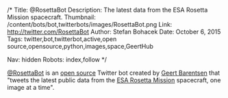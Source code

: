 /*
Title: @RosettaBot
Description: The latest data from the ESA Rosetta Mission spacecraft.
Thumbnail: /content/bots/bot,twitterbots/images/RosettaBot.png
Link: http://twitter.com/RosettaBot
Author: Stefan Bohacek
Date: October 6, 2015
Tags: twitter,bot,twitterbot,active,open source,opensource,python,images,space,GeertHub

Nav: hidden
Robots: index,follow
*/

[@RosettaBot](https://twitter.com/RosettaBot) is an [open source](https://github.com/barentsen/RosettaBot) Twitter bot created by [Geert Barentsen](https://twitter.com/GeertHub) that "tweets the latest public data from the [ESA Rosetta Mission](https://twitter.com/ESA_Rosetta) spacecraft, one image at a time".
